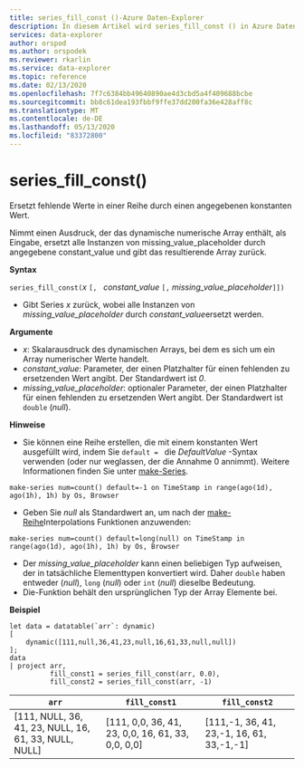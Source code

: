 ```yaml
---
title: series_fill_const ()-Azure Daten-Explorer
description: In diesem Artikel wird series_fill_const () in Azure Daten-Explorer beschrieben.
services: data-explorer
author: orspod
ms.author: orspodek
ms.reviewer: rkarlin
ms.service: data-explorer
ms.topic: reference
ms.date: 02/13/2020
ms.openlocfilehash: 7f7c6384bb49640890ae4d3cbd5a4f409688bcbe
ms.sourcegitcommit: bb8c61dea193fbbf9ffe37dd200fa36e428aff8c
ms.translationtype: MT
ms.contentlocale: de-DE
ms.lasthandoff: 05/13/2020
ms.locfileid: "83372800"
---
```

# <a name="series_fill_const"></a>series_fill_const()

Ersetzt fehlende Werte in einer Reihe durch einen angegebenen konstanten Wert.

Nimmt einen Ausdruck, der das dynamische numerische Array enthält, als Eingabe, ersetzt alle Instanzen von missing_value_placeholder durch angegebene constant_value und gibt das resultierende Array zurück.

**Syntax**

`series_fill_const(`*x* `[, ` *constant_value* `[,` *missing_value_placeholder*`]])`
* Gibt Series *x* zurück, wobei alle Instanzen von *missing_value_placeholder* durch *constant_value*ersetzt werden.

**Argumente**

* *x*: Skalarausdruck des dynamischen Arrays, bei dem es sich um ein Array numerischer Werte handelt.
* *constant_value*: Parameter, der einen Platzhalter für einen fehlenden zu ersetzenden Wert angibt. Der Standardwert ist *0*. 
* *missing_value_placeholder*: optionaler Parameter, der einen Platzhalter für einen fehlenden zu ersetzenden Wert angibt. Der Standardwert ist `double` (*null*).

**Hinweise**
* Sie können eine Reihe erstellen, die mit einem konstanten Wert ausgefüllt wird, indem Sie `default = ` die *DefaultValue* -Syntax verwenden (oder nur weglassen, der die Annahme 0 annimmt). Weitere Informationen finden Sie unter [make-Series](make-seriesoperator.md).

```kusto
make-series num=count() default=-1 on TimeStamp in range(ago(1d), ago(1h), 1h) by Os, Browser
```
  
* Geben Sie *null* als Standardwert an, um nach der [make-Reihe](make-seriesoperator.md)Interpolations Funktionen anzuwenden: 

```kusto
make-series num=count() default=long(null) on TimeStamp in range(ago(1d), ago(1h), 1h) by Os, Browser
```
  
* Der *missing_value_placeholder* kann einen beliebigen Typ aufweisen, der in tatsächliche Elementtypen konvertiert wird. Daher `double` haben entweder (*null*), `long` (*null*) oder `int` (*null*) dieselbe Bedeutung.
* Die-Funktion behält den ursprünglichen Typ der Array Elemente bei. 

**Beispiel**

<!-- csl: https://help.kusto.windows.net:443/Samples -->
```kusto
let data = datatable(`arr`: dynamic)
[
    dynamic([111,null,36,41,23,null,16,61,33,null,null])   
];
data 
| project arr, 
          fill_const1 = series_fill_const(arr, 0.0),
          fill_const2 = series_fill_const(arr, -1)  
```

|`arr`|`fill_const1`|`fill_const2`|
|---|---|---|
|[111, NULL, 36, 41, 23, NULL, 16, 61, 33, NULL, NULL]|[111, 0,0, 36, 41, 23, 0,0, 16, 61, 33, 0,0, 0,0]|[111,-1, 36, 41, 23,-1, 16, 61, 33,-1,-1]|
